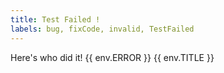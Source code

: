 ```yaml
---
title: Test Failed !
labels: bug, fixCode, invalid, TestFailed
---
```

Here's who did it! {{ env.ERROR }} {{ env.TITLE }}
